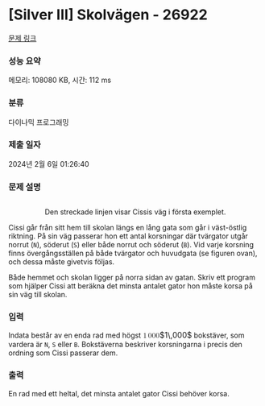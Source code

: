 # [Silver III] Skolvägen - 26922 

[문제 링크](https://www.acmicpc.net/problem/26922) 

### 성능 요약

메모리: 108080 KB, 시간: 112 ms

### 분류

다이나믹 프로그래밍

### 제출 일자

2024년 2월 6일 01:26:40

### 문제 설명

<p style="text-align: center;"><img alt="" src="https://upload.acmicpc.net/093f4b27-e33f-454a-a303-f89ed432cd74/-/preview/"></p>

<p style="text-align: center;">Den streckade linjen visar Cissis väg i första exemplet.</p>

<p>Cissi går från sitt hem till skolan längs en lång gata som går i väst-östlig riktning. På sin väg passerar hon ett antal korsningar där tvärgator utgår norrut (<code>N</code>), söderut (<code>S</code>) eller både norrut och söderut (<code>B</code>). Vid varje korsning finns övergångsställen på både tvärgator och huvudgata (se figuren ovan), och dessa måste givetvis följas.</p>

<p>Både hemmet och skolan ligger på norra sidan av gatan. Skriv ett program som hjälper Cissi att beräkna det minsta antalet gator hon måste korsa på sin väg till skolan. </p>

### 입력 

 <p>Indata består av en enda rad med högst <mjx-container class="MathJax" jax="CHTML" style="font-size: 109%; position: relative;"><mjx-math class="MJX-TEX" aria-hidden="true"><mjx-mn class="mjx-n"><mjx-c class="mjx-c31"></mjx-c></mjx-mn><mjx-mstyle><mjx-mspace style="width: 0.167em;"></mjx-mspace></mjx-mstyle><mjx-mn class="mjx-n"><mjx-c class="mjx-c30"></mjx-c><mjx-c class="mjx-c30"></mjx-c><mjx-c class="mjx-c30"></mjx-c></mjx-mn></mjx-math><mjx-assistive-mml unselectable="on" display="inline"><math xmlns="http://www.w3.org/1998/Math/MathML"><mn>1</mn><mstyle scriptlevel="0"><mspace width="0.167em"></mspace></mstyle><mn>000</mn></math></mjx-assistive-mml><span aria-hidden="true" class="no-mathjax mjx-copytext">$1\,000$</span></mjx-container> bokstäver, som vardera är <code>N</code>, <code>S</code> eller <code>B</code>. Bokstäverna beskriver korsningarna i precis den ordning som Cissi passerar dem.</p>

### 출력 

 <p>En rad med ett heltal, det minsta antalet gator Cissi behöver korsa.</p>

